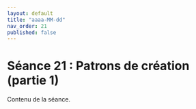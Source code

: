 ```yaml
---
layout: default
title: "aaaa-MM-dd"
nav_order: 21
published: false
---
```


# Séance 21 : Patrons de création (partie 1)

Contenu de la séance.
